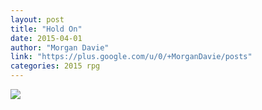 ```yaml
---
layout: post
title: "Hold On"
date: 2015-04-01
author: "Morgan Davie"
link: "https://plus.google.com/u/0/+MorganDavie/posts"
categories: 2015 rpg
---
```

![]({{site.url}}/2015images/HoldOn.jpg)
